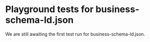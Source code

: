 # Playground tests for business-schema-ld.json
We are still awaiting the first test run for business-schema-ld.json.
